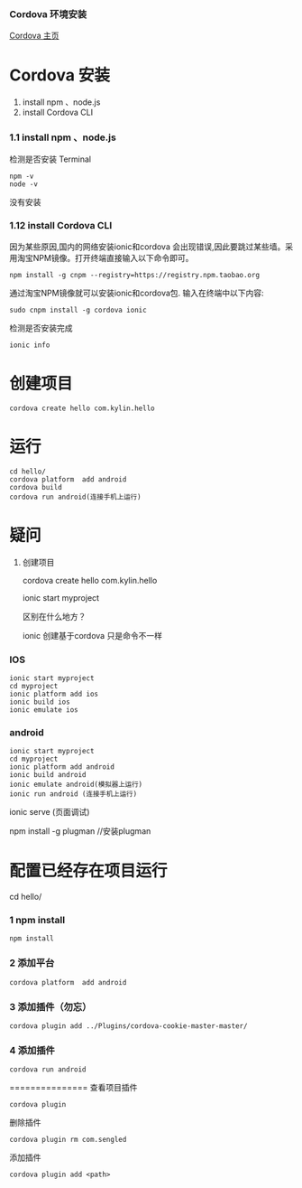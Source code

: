 ### Cordova 环境安装

[Cordova 主页](http://cordova.apache.org/)



# Cordova 安装
1. install npm 、node.js
2. install Cordova CLI


### 1.1 install npm 、node.js

检测是否安装 Terminal


    npm -v
    node -v
没有安装



### 1.12 install Cordova CLI

因为某些原因,国内的网络安装ionic和cordova 会出现错误,因此要跳过某些墙。采用淘宝NPM镜像。打开终端直接输入以下命令即可。

    npm install -g cnpm --registry=https://registry.npm.taobao.org

通过淘宝NPM镜像就可以安装ionic和cordova包.
输入在终端中以下内容:

    sudo cnpm install -g cordova ionic


检测是否安装完成

    ionic info




# 创建项目

    cordova create hello com.kylin.hello


# 运行

    cd hello/
    cordova platform  add android
    cordova build
    cordova run android(连接手机上运行)



# 疑问
1. 创建项目


    cordova create hello com.kylin.hello

    ionic start myproject

    区别在什么地方？

    ionic 创建基于cordova 只是命令不一样


### IOS

    ionic start myproject
    cd myproject
    ionic platform add ios
    ionic build ios
    ionic emulate ios

### android   

    ionic start myproject
    cd myproject
    ionic platform add android
    ionic build android
    ionic emulate android(模拟器上运行)
    ionic run android (连接手机上运行)





ionic serve  (页面调试)



npm install -g plugman //安装plugman




# 配置已经存在项目运行
cd hello/
### 1 npm install

    npm install
### 2 添加平台

    cordova platform  add android

### 3 添加插件（勿忘）

    cordova plugin add ../Plugins/cordova-cookie-master-master/

### 4 添加插件    

    cordova run android


===============
查看项目插件

    cordova plugin

删除插件

    cordova plugin rm com.sengled   

添加插件        

    cordova plugin add <path>
